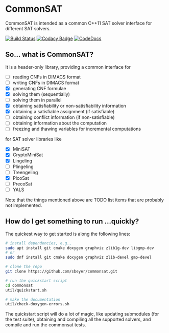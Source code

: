 # CommonSAT

CommonSAT is intended as a common C++11 SAT solver interface for different SAT solvers.

[![Build Status](https://travis-ci.org/sbeyer/commonsat.svg)](https://travis-ci.org/sbeyer/commonsat)
[![Codacy Badge](https://api.codacy.com/project/badge/Grade/d2e9f78b43924f418914201125716925)](https://www.codacy.com/app/sbeyer/commonsat?utm_source=github.com&amp;utm_medium=referral&amp;utm_content=sbeyer/commonsat&amp;utm_campaign=Badge_Grade)
[![CodeDocs](https://codedocs.xyz/sbeyer/commonsat.svg)](https://codedocs.xyz/sbeyer/commonsat/)

## So... what is CommonSAT?

It is a header-only library, providing a common interface for

 - [ ] reading CNFs in DIMACS format
 - [ ] writing CNFs in DIMACS format
 - [X] generating CNF formulae
 - [X] solving them (sequentially)
 - [ ] solving them in parallel
 - [X] obtaining satisfiability or non-satisfiability information
 - [X] obtaining a satisfiable assignment (if satisfiable)
 - [ ] obtaining conflict information (if non-satisfiable)
 - [ ] obtaining information about the computation
 - [ ] freezing and thawing variables for incremental computations

for SAT solver libraries like

 - [X] MiniSAT
 - [X] CryptoMiniSat
 - [X] Lingeling
 - [ ] Plingeling
 - [ ] Treengeling
 - [X] PicoSat
 - [ ] PrecoSat
 - [ ] YALS

Note that the things mentioned above are TODO list items that are probably not
implemented.

## How do I get something to run ...quickly?

The quickest way to get started is along the following lines:
```sh
# install dependencies, e.g.,
sudo apt install git cmake doxygen graphviz zlib1g-dev libgmp-dev
# or
sudo dnf install git cmake doxygen graphviz zlib-devel gmp-devel

# clone the repo
git clone https://github.com/sbeyer/commonsat.git

# run the quickstart script
cd commonsat
util/quickstart.sh

# make the documentation
util/check-doxygen-errors.sh
```

The quickstart script will do a lot of magic, like updating submodules (for
the test suite), obtaining and compiling all the supported solvers, and
compile and run the commonsat tests.
